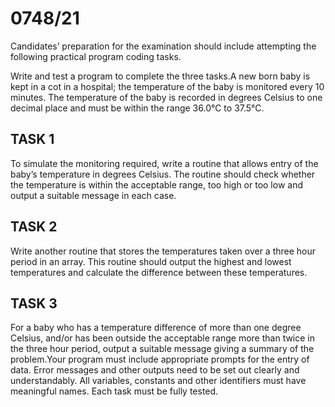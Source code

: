 # 0748/21 

Candidates’ preparation for the examination should include attempting the following practical program coding tasks.

Write and test a program to complete the three tasks.A  new  born  baby  is  kept  in  a  cot  in  a  hospital;  the  temperature  of  the  baby  is  monitored  every  10  minutes. The temperature of the baby is recorded in degrees Celsius to one decimal place and must be within the range 36.0°C to 37.5°C.

## TASK 1
To  simulate  the  monitoring  required,  write  a  routine  that  allows  entry  of  the  baby’s  temperature  in  degrees Celsius. The routine should check whether the temperature is within the acceptable range, too high or too low and output a suitable message in each case.

## TASK 2
Write  another  routine  that  stores  the  temperatures  taken  over  a  three  hour  period  in  an  array.  This  routine should output the highest and lowest temperatures and calculate the difference between these temperatures.

## TASK 3
For  a  baby  who  has  a  temperature  difference  of  more  than  one  degree  Celsius,  and/or  has  been  outside  the  acceptable  range  more  than  twice  in  the  three  hour  period,  output  a  suitable  message  giving a summary of the problem.Your program must include appropriate prompts for the entry of data. Error messages and other outputs need to be set out clearly and understandably. All variables, constants and other identifiers must have meaningful names. Each task must be fully tested.
